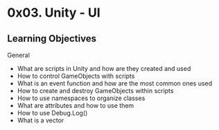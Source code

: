 # 0x03. Unity - UI

## Learning Objectives

General

- What are scripts in Unity and how are they created and used
- How to control GameObjects with scripts
- What is an event function and how are the most common ones used
- How to create and destroy GameObjects within scripts
- How to use namespaces to organize classes
- What are attributes and how to use them
- How to use Debug.Log()
- What is a vector